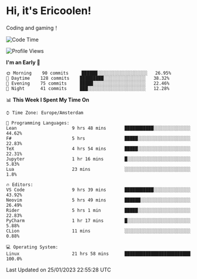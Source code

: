 # Hi, it's Ericoolen!
Coding and gaming！

<!--START_SECTION:waka-->
![Code Time](http://img.shields.io/badge/Code%20Time-648%20hrs%2049%20mins-blue)

![Profile Views](http://img.shields.io/badge/Profile%20Views-0-blue)

**I'm an Early 🐤** 

```text
🌞 Morning    90 commits     ██████░░░░░░░░░░░░░░░░░░░   26.95% 
🌆 Daytime    128 commits    █████████░░░░░░░░░░░░░░░░   38.32% 
🌃 Evening    75 commits     █████░░░░░░░░░░░░░░░░░░░░   22.46% 
🌙 Night      41 commits     ███░░░░░░░░░░░░░░░░░░░░░░   12.28%

```


📊 **This Week I Spent My Time On** 

```text
⌚︎ Time Zone: Europe/Amsterdam

💬 Programming Languages: 
Lean                     9 hrs 48 mins       ███████████░░░░░░░░░░░░░░   44.62% 
F#                       5 hrs               █████░░░░░░░░░░░░░░░░░░░░   22.83% 
TeX                      4 hrs 54 mins       █████░░░░░░░░░░░░░░░░░░░░   22.31% 
Jupyter                  1 hr 16 mins        █░░░░░░░░░░░░░░░░░░░░░░░░   5.83% 
Lua                      23 mins             ░░░░░░░░░░░░░░░░░░░░░░░░░   1.8%

🔥 Editors: 
VS Code                  9 hrs 39 mins       ███████████░░░░░░░░░░░░░░   43.92% 
Neovim                   5 hrs 49 mins       ██████░░░░░░░░░░░░░░░░░░░   26.49% 
Rider                    5 hrs 1 min         █████░░░░░░░░░░░░░░░░░░░░   22.83% 
PyCharm                  1 hr 17 mins        █░░░░░░░░░░░░░░░░░░░░░░░░   5.88% 
CLion                    11 mins             ░░░░░░░░░░░░░░░░░░░░░░░░░   0.88%

💻 Operating System: 
Linux                    21 hrs 58 mins      █████████████████████████   100.0%

```


 Last Updated on 25/01/2023 22:55:28 UTC
<!--END_SECTION:waka-->

